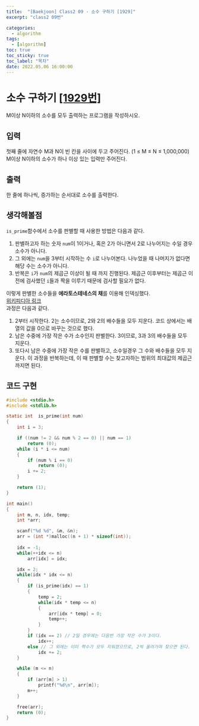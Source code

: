 ```yaml
---
title:  "[Baekjoon] Class2 09 - 소수 구하기 [1929]"
excerpt: "class2 09번"

categories:
  - algorithm
tags:
  - [algorithm]
toc: true
toc_sticky: true
toc_label: "목차"
date: 2022.05.06 16:00:00
---
```


# 소수 구하기 [[1929번]](https://www.acmicpc.net/problem/1929)
M이상 N이하의 소수를 모두 출력하는 프로그램을 작성하시오.    

## 입력
첫째 줄에 자연수 M과 N이 빈 칸을 사이에 두고 주어진다. (1 ≤ M ≤ N ≤ 1,000,000) M이상 N이하의 소수가 하나 이상 있는 입력만 주어진다.    

## 출력
한 줄에 하나씩, 증가하는 순서대로 소수를 출력한다.    

## 생각해볼점
`is_prime`함수에서 소수를 판별할 때 사용한 방법은 다음과 같다.    
1. 판별하고자 하는 숫자 `num`이 1이거나, 혹은 2가 아니면서 2로 나누어지는 수일 경우 소수가 아니다.    
2. 그 외에는 `num`을 3부터 시작하는 수 `i`로 나누어본다. 나누었을 때 나머지가 없다면 해당 수는 소수가 아니다.    
3. 반복은 `i`가 `num`의 제곱근 이상이 될 때 까지 진행된다. 제곱근 이후부터는 제곱근 이전에 검사했던 `i`들과 짝을 이루기 때문에 검사할 필요가 없다.    

이렇게 판별한 소수들을 **에라토스테네스의 채**를 이용해 인덱싱했다.    
[위키피디아 링크](https://ko.wikipedia.org/wiki/%EC%97%90%EB%9D%BC%ED%86%A0%EC%8A%A4%ED%85%8C%EB%84%A4%EC%8A%A4%EC%9D%98_%EC%B2%B4)    
과정은 다음과 같다.
1. 2부터 시작한다. 2는 소수이므로, 2와 2의 배수들을 모두 지운다. 코드 상에서는 배열의 값을 0으로 바꾸는 것으로 했다.    
2. 남은 수중에 가장 작은 수가 소수인지 판별한다. 3이므로, 3과 3의 배수들을 모두 지운다.    
3. 또다시 남은 수중에 가장 작은 수를 판별하고, 소수일경우 그 수와 배수들을 모두 지운다. 이 과정을 반복하는데, 이 때 판별할 수는 찾고자하는 범위의 최대값의 제곱근까지면 된다.    

## 코드 구현
```c
#include <stdio.h>
#include <stdlib.h>

static int	is_prime(int num)
{
	int	i = 3;

	if ((num != 2 && num % 2 == 0) || num == 1)
		return (0);
	while (i * i <= num)
	{
		if (num % i == 0)
			return (0);
		i += 2;
	}

	return (1);
}

int main()
{
	int	m, n, idx, temp;
	int	*arr;

	scanf("%d %d", &m, &n);
	arr = (int *)malloc((n + 1) * sizeof(int));
	
	idx = -1;
	while(++idx <= n)
		arr[idx] = idx;

	idx = 2;
	while(idx * idx <= n)
	{
		if (is_prime(idx) == 1)
		{
			temp = 2;
			while(idx * temp <= n)
			{
				arr[idx * temp] = 0;
				temp++;
			}
		}
		if (idx == 2) // 2일 경우에는 다음번 가장 작은 수가 3이다.
			idx++;
		else // 그 외에는 이미 짝수가 모두 지워졌으므로, 2씩 올려가며 찾으면 된다.
			idx += 2;
	}

	while (m <= n)
	{
		if (arr[m] > 1)
			printf("%d\n", arr[m]);
		m++;
	}

	free(arr);
	return (0);
}
```
